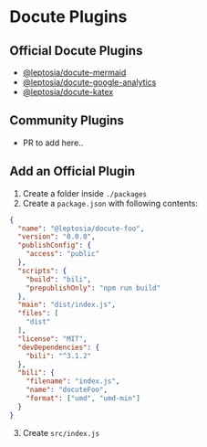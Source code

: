 # Docute Plugins

## Official Docute Plugins

- [@leptosia/docute-mermaid](./packages/mermaid)
- [@leptosia/docute-google-analytics](./packages/google-analytics)
- [@leptosia/docute-katex](./packages/katex)

## Community Plugins

- PR to add here..

## Add an Official Plugin

1. Create a folder inside `./packages`
2. Create a `package.json` with following contents:

```json
{
  "name": "@leptosia/docute-foo",
  "version": "0.0.0",
  "publishConfig": {
    "access": "public"
  },
  "scripts": {
    "build": "bili",
    "prepublishOnly": "npm run build"
  },
  "main": "dist/index.js",
  "files": [
    "dist"
  ],
  "license": "MIT",
  "devDependencies": {
    "bili": "^3.1.2"
  },
  "bili": {
    "filename": "index.js",
    "name": "docuteFoo",
    "format": ["umd", "umd-min"]
  }
}
```
3. Create `src/index.js`